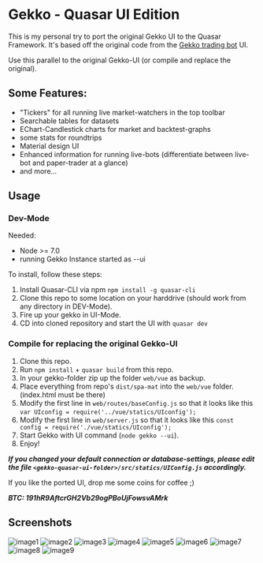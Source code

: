 # Gekko - Quasar UI Edition

This is my personal try to port the original Gekko UI to the Quasar Framework.
It's based off the original code from the [Gekko trading bot](https://gekko.wizb.it/) UI.

Use this parallel to the original Gekko-UI (or compile and replace the original).

## Some Features:
- "Tickers" for all running live market-watchers in the top toolbar
- Searchable tables for datasets
- EChart-Candlestick charts for market and backtest-graphs
- some stats for roundtrips
- Material design UI
- Enhanced information for running live-bots (differentiate between live-bot and paper-trader at a glance)
- and more...

## Usage

### Dev-Mode
Needed:
  - Node >= 7.0
  - running Gekko Instance started as --ui

To install, follow these steps:

1. Install Quasar-CLI via npm `npm install -g quasar-cli`
2. Clone this repo to some location on your harddrive (should work from any directory in DEV-Mode).
3. Fire up your gekko in UI-Mode.
4. CD into cloned repository and start the UI with `quasar dev`

### Compile for replacing the original Gekko-UI
1. Clone this repo.
2. Run `npm install` + ```quasar build``` from this repo.
2. In your gekko-folder zip up the folder `web/vue` as backup.
3. Place everything from repo's `dist/spa-mat` into the `web/vue` folder. (index.html must be there)
4. Modify the first line in `web/routes/baseConfig.js` so that it looks like this `var UIconfig = require('../vue/statics/UIconfig');`
5. Modify the first line in `web/server.js` so that it looks like this `const config = require('./vue/statics/UIconfig');`
6. Start Gekko with UI command (`node gekko --ui`).
7. Enjoy!

***If you changed your default connection or database-settings, please edit the file ***`<gekko-quasar-ui-folder>/src/statics/UIConfig.js`*** accordingly.***


If you like the ported UI, drop me some coins for coffee ;)

***BTC: 191hR9AftcrGH2Vb29ogPBoUjFowsvAMrk***

## Screenshots

![image1](img/gekko-quasar-1.png?raw=true "Screenshot 1")
![image2](img/gekko-quasar-2.png?raw=true "Screenshot 2")
![image3](img/gekko-quasar-3.png?raw=true "Screenshot 3")
![image4](img/gekko-quasar-4.png?raw=true "Screenshot 4")
![image5](img/gekko-quasar-5.png?raw=true "Screenshot 5")
![image6](img/gekko-quasar-6.png?raw=true "Screenshot 6")
![image7](img/gekko-quasar-7.png?raw=true "Screenshot 7")
![image8](img/gekko-quasar-8.png?raw=true "Screenshot 8")
![image9](img/gekko-quasar-9.png?raw=true "Screenshot 9")
